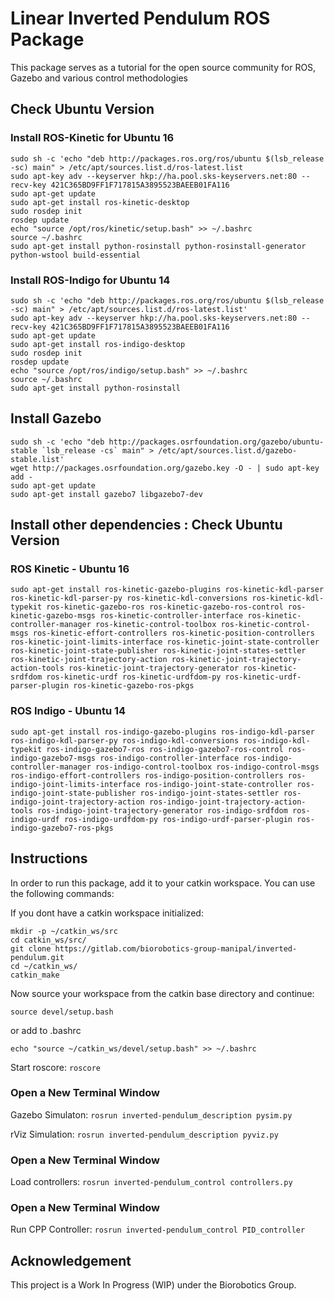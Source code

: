 # Linear Inverted Pendulum ROS Package

This package serves as a tutorial for the open source community for ROS, Gazebo and various control methodologies

## Check Ubuntu Version
### Install ROS-Kinetic for Ubuntu 16
```
sudo sh -c 'echo "deb http://packages.ros.org/ros/ubuntu $(lsb_release -sc) main" > /etc/apt/sources.list.d/ros-latest.list
sudo apt-key adv --keyserver hkp://ha.pool.sks-keyservers.net:80 --recv-key 421C365BD9FF1F717815A3895523BAEEB01FA116
sudo apt-get update
sudo apt-get install ros-kinetic-desktop
sudo rosdep init
rosdep update
echo "source /opt/ros/kinetic/setup.bash" >> ~/.bashrc
source ~/.bashrc
sudo apt-get install python-rosinstall python-rosinstall-generator python-wstool build-essential
```

### Install ROS-Indigo for Ubuntu 14
```
sudo sh -c 'echo "deb http://packages.ros.org/ros/ubuntu $(lsb_release -sc) main" > /etc/apt/sources.list.d/ros-latest.list'
sudo apt-key adv --keyserver hkp://ha.pool.sks-keyservers.net:80 --recv-key 421C365BD9FF1F717815A3895523BAEEB01FA116
sudo apt-get update
sudo apt-get install ros-indigo-desktop
sudo rosdep init
rosdep update
echo "source /opt/ros/indigo/setup.bash" >> ~/.bashrc
source ~/.bashrc
sudo apt-get install python-rosinstall
```

## Install Gazebo

```
sudo sh -c 'echo "deb http://packages.osrfoundation.org/gazebo/ubuntu-stable `lsb_release -cs` main" > /etc/apt/sources.list.d/gazebo-stable.list'
wget http://packages.osrfoundation.org/gazebo.key -O - | sudo apt-key add -
sudo apt-get update
sudo apt-get install gazebo7 libgazebo7-dev
```

## Install other dependencies : Check Ubuntu Version
### ROS Kinetic - Ubuntu 16

```
sudo apt-get install ros-kinetic-gazebo-plugins ros-kinetic-kdl-parser ros-kinetic-kdl-parser-py ros-kinetic-kdl-conversions ros-kinetic-kdl-typekit ros-kinetic-gazebo-ros ros-kinetic-gazebo-ros-control ros-kinetic-gazebo-msgs ros-kinetic-controller-interface ros-kinetic-controller-manager ros-kinetic-control-toolbox ros-kinetic-control-msgs ros-kinetic-effort-controllers ros-kinetic-position-controllers ros-kinetic-joint-limits-interface ros-kinetic-joint-state-controller ros-kinetic-joint-state-publisher ros-kinetic-joint-states-settler ros-kinetic-joint-trajectory-action ros-kinetic-joint-trajectory-action-tools ros-kinetic-joint-trajectory-generator ros-kinetic-srdfdom ros-kinetic-urdf ros-kinetic-urdfdom-py ros-kinetic-urdf-parser-plugin ros-kinetic-gazebo-ros-pkgs
```
### ROS Indigo - Ubuntu 14

```
sudo apt-get install ros-indigo-gazebo-plugins ros-indigo-kdl-parser ros-indigo-kdl-parser-py ros-indigo-kdl-conversions ros-indigo-kdl-typekit ros-indigo-gazebo7-ros ros-indigo-gazebo7-ros-control ros-indigo-gazebo7-msgs ros-indigo-controller-interface ros-indigo-controller-manager ros-indigo-control-toolbox ros-indigo-control-msgs ros-indigo-effort-controllers ros-indigo-position-controllers ros-indigo-joint-limits-interface ros-indigo-joint-state-controller ros-indigo-joint-state-publisher ros-indigo-joint-states-settler ros-indigo-joint-trajectory-action ros-indigo-joint-trajectory-action-tools ros-indigo-joint-trajectory-generator ros-indigo-srdfdom ros-indigo-urdf ros-indigo-urdfdom-py ros-indigo-urdf-parser-plugin ros-indigo-gazebo7-ros-pkgs
```
## Instructions

In order to run this package, add it to your catkin workspace. You can use
the following commands:

If you dont have a catkin workspace initialized:
```
mkdir -p ~/catkin_ws/src
cd catkin_ws/src/
git clone https://gitlab.com/biorobotics-group-manipal/inverted-pendulum.git
cd ~/catkin_ws/
catkin_make
```
Now source your workspace from the catkin base directory and continue: 

`source devel/setup.bash`

or add to .bashrc

`echo "source ~/catkin_ws/devel/setup.bash" >> ~/.bashrc`

Start roscore: `roscore`

### Open a New Terminal Window

Gazebo Simulaton: `rosrun inverted-pendulum_description pysim.py`

rViz Simulation: `rosrun inverted-pendulum_description pyviz.py`

### Open a New Terminal Window

Load controllers: `rosrun inverted-pendulum_control controllers.py`

### Open a New Terminal Window

Run CPP Controller: `rosrun inverted-pendulum_control PID_controller`

## Acknowledgement

This project is a Work In Progress (WIP) under the Biorobotics Group.